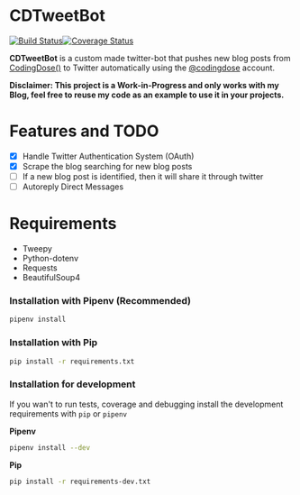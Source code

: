 # CDTweetBot
[![Build Status](https://travis-ci.org/franccesco/CDTweetBot.svg?branch=master)](https://travis-ci.org/franccesco/CDTweetBot)[![Coverage Status](https://coveralls.io/repos/github/franccesco/CDTweetBot/badge.svg?branch=master)](https://coveralls.io/github/franccesco/CDTweetBot?branch=master)

**CDTweetBot** is a custom made twitter-bot that pushes new blog posts from [CodingDose()](https://codingdose.info/) to Twitter automatically using the [@codingdose](https://twitter.com/codingdose) account.


**Disclaimer: This project is a Work-in-Progress and only works with my Blog, feel free to reuse my code as an example to use it in your projects.**

# Features and TODO
- [x] Handle Twitter Authentication System (OAuth)
- [x] Scrape the blog searching for new blog posts
- [ ] If a new blog post is identified, then it will share it through twitter
- [ ] Autoreply Direct Messages

# Requirements
- Tweepy
- Python-dotenv
- Requests
- BeautifulSoup4

### Installation with Pipenv (Recommended)
```sh
pipenv install
```
### Installation with Pip

```sh
pip install -r requirements.txt
```

### Installation for development
If you wan't to run tests, coverage and debugging install the development requirements with `pip` or `pipenv`

**Pipenv**
```sh
pipenv install --dev
```
**Pip**
```sh
pip install -r requirements-dev.txt
```
